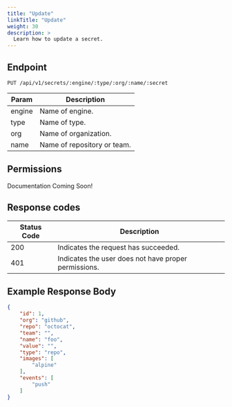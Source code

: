 ```yaml
---
title: "Update"
linkTitle: "Update"
weight: 30
description: >
  Learn how to update a secret.
---
```


## Endpoint

```
PUT /api/v1/secrets/:engine/:type/:org/:name/:secret
```

| Param | Description |
|---|---|
| engine | Name of engine. |
| type | Name of type. |
| org | Name of organization. |
| name | Name of repository or team. |

## Permissions

Documentation Coming Soon!

## Response codes

| Status Code | Description |
|---|---|
| 200 | Indicates the request has succeeded. |
| 401 | Indicates the user does not have proper permissions. |

## Example Response Body

```json
{
	"id": 1,
	"org": "github",
	"repo": "octocat",
	"team": "",
	"name": "foo",
	"value": "",
	"type": "repo",
	"images": [
		"alpine"
	],
	"events": [
		"push"
	]
}
```
